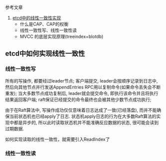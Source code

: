 参考文章

1. [etcd中的线性一致性实现](https://www.cnblogs.com/ricklz/p/15204381.html)
    - 什么是CAP、CAP的权衡
    - 线性一致性写、线性一致性读
    - MVCC 的底层实现原理(treeindex+blotdb)

## etcd中如何实现线性一致性

### 线性一致性写

所有的写操作, 都要经过leader节点;
客户端提交, leader会按顺序记录到日志中, 然后向其他节点并行发送AppendEntries RPC用以复制命令(如果命令丢失会不断重发);
当大多数节点成功复制后, leader就会提交命令, 即执行该命令并且将执行结果返回客户端;
raft保证已经提交的命令最终也会被其他少数节点成功执行;

由于在Raft算法中, 写操作成功仅仅意味着日志达成了一致(已经落盘), 而并不能确保当前状态机也已经apply了日志. 状态机apply日志的行为在大多数Raft算法的实现中都是异步的, 所以此时读取状态机并不能准确反应数据的状态, 很可能会读到过期数据. 

如何实现读取的线性一致性，就需要引入ReadIndex了

### 线性一致性读

